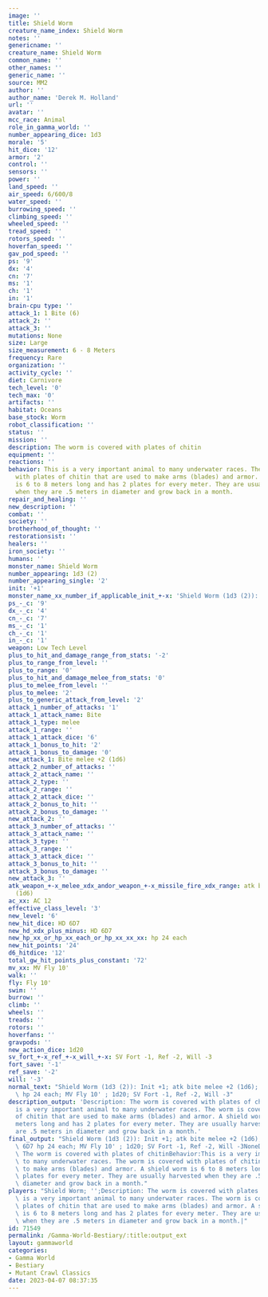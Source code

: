 ```yaml
---
image: ''
title: Shield Worm
creature_name_index: Shield Worm
notes: ''
genericname: ''
creature_name: Shield Worm
common_name: ''
other_names: ''
generic_name: ''
source: MM2
author: ''
author_name: 'Derek M. Holland'
url: ''
avatar: ''
mcc_race: Animal
role_in_gamma_world: ''
number_appearing_dice: 1d3
morale: '5'
hit_dice: '12'
armor: '2'
control: ''
sensors: ''
power: ''
land_speed: ''
air_speed: 6/600/8
water_speed: ''
burrowing_speed: ''
climbing_speed: ''
wheeled_speed: ''
tread_speed: ''
rotors_speed: ''
hoverfan_speed: ''
gav_pod_speed: ''
ps: '9'
dx: '4'
cn: '7'
ms: '1'
ch: '1'
in: '1'
brain-cpu type: ''
attack_1: 1 Bite (6)
attack_2: ''
attack_3: ''
mutations: None
size: Large
size_measurement: 6 - 8 Meters
frequency: Rare
organization: ''
activity_cycle: ''
diet: Carnivore
tech_level: '0'
tech_max: '0'
artifacts: ''
habitat: Oceans
base_stock: Worm
robot_classification: ''
status: ''
mission: ''
description: The worm is covered with plates of chitin
equipment: ''
reactions: ''
behavior: This is a very important animal to many underwater races. The worm is covered
  with plates of chitin that are used to make arms (blades) and armor. A shield worm
  is 6 to 8 meters long and has 2 plates for every meter. They are usually harvested
  when they are .5 meters in diameter and grow back in a month.
repair_and_healing: ''
new_description: ''
combat: ''
society: ''
brotherhood_of_thought: ''
restorationsist: ''
healers: ''
iron_society: ''
humans: ''
monster_name: Shield Worm
number_appearing: 1d3 (2)
number_appearing_single: '2'
init: '+1'
monster_name_xx_number_if_applicable_init_+-x: 'Shield Worm (1d3 (2)): Init +1'
ps_-_c: '9'
dx_-_c: '4'
cn_-_c: '7'
ms_-_c: '1'
ch_-_c: '1'
in_-_c: '1'
weapon: Low Tech Level
plus_to_hit_and_damage_range_from_stats: '-2'
plus_to_range_from_level: ''
plus_to_range: '0'
plus_to_hit_and_damage_melee_from_stats: '0'
plus_to_melee_from_level: ''
plus_to_melee: '2'
plus_to_generic_attack_from_level: '2'
attack_1_number_of_attacks: '1'
attack_1_attack_name: Bite
attack_1_type: melee
attack_1_range: ''
attack_1_attack_dice: '6'
attack_1_bonus_to_hit: '2'
attack_1_bonus_to_damage: '0'
new_attack_1: Bite melee +2 (1d6)
attack_2_number_of_attacks: ''
attack_2_attack_name: ''
attack_2_type: ''
attack_2_range: ''
attack_2_attack_dice: ''
attack_2_bonus_to_hit: ''
attack_2_bonus_to_damage: ''
new_attack_2: ''
attack_3_number_of_attacks: ''
attack_3_attack_name: ''
attack_3_type: ''
attack_3_range: ''
attack_3_attack_dice: ''
attack_3_bonus_to_hit: ''
attack_3_bonus_to_damage: ''
new_attack_3: ''
atk_weapon_+-x_melee_xdx_andor_weapon_+-x_missile_fire_xdx_range: atk bite melee +2
  (1d6)
ac_xx: AC 12
effective_class_level: '3'
new_level: '6'
new_hit_dice: HD 6D7
new_hd_xdx_plus_minus: HD 6D7
new_hp_xx_or_hp_xx_each_or_hp_xx_xx_xx: hp 24 each
new_hit_points: '24'
d6_hitdice: '12'
total_gw_hit_points_plus_constant: '72'
mv_xx: MV Fly 10'
walk: ''
fly: Fly 10'
swim: ''
burrow: ''
climb: ''
wheels: ''
treads: ''
rotors: ''
hoverfans: ''
gravpods: ''
new_action_dice: 1d20
sv_fort_+-x_ref_+-x_will_+-x: SV Fort -1, Ref -2, Will -3
fort_save: '-1'
ref_save: '-2'
will: '-3'
normal_text: "Shield Worm (1d3 (2)): Init +1; atk bite melee +2 (1d6); AC 12; HD 6D7\
  \ hp 24 each; MV Fly 10' ; 1d20; SV Fort -1, Ref -2, Will -3"
description_output: 'Description: The worm is covered with plates of chitinBehavior:This
  is a very important animal to many underwater races. The worm is covered with plates
  of chitin that are used to make arms (blades) and armor. A shield worm is 6 to 8
  meters long and has 2 plates for every meter. They are usually harvested when they
  are .5 meters in diameter and grow back in a month.'
final_output: "Shield Worm (1d3 (2)): Init +1; atk bite melee +2 (1d6); AC 12; HD\
  \ 6D7 hp 24 each; MV Fly 10' ; 1d20; SV Fort -1, Ref -2, Will -3NoneDescription:\
  \ The worm is covered with plates of chitinBehavior:This is a very important animal\
  \ to many underwater races. The worm is covered with plates of chitin that are used\
  \ to make arms (blades) and armor. A shield worm is 6 to 8 meters long and has 2\
  \ plates for every meter. They are usually harvested when they are .5 meters in\
  \ diameter and grow back in a month."
players: "Shield Worm; '';Description: The worm is covered with plates of chitinBehavior:This\
  \ is a very important animal to many underwater races. The worm is covered with\
  \ plates of chitin that are used to make arms (blades) and armor. A shield worm\
  \ is 6 to 8 meters long and has 2 plates for every meter. They are usually harvested\
  \ when they are .5 meters in diameter and grow back in a month.|"
id: 71549
permalink: /Gamma-World-Bestiary/:title:output_ext
layout: gammaworld
categories:
- Gamma World
- Bestiary
- Mutant Crawl Classics
date: 2023-04-07 08:37:35
---
```

